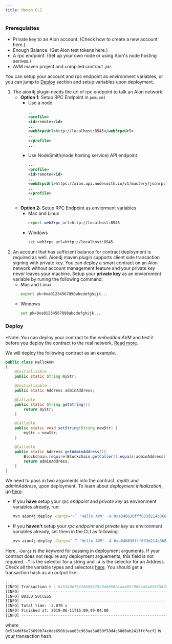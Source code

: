 ```yaml
---
title: Maven CLI
---
```


### Prerequisites
* Private key to an Aion account. (Check how to create a new account here.)
* Enough Balance. (Get Aion test tokens here.)
* A rpc endpoint. (Set up your own node or using Aion's node hosting serives.)
* AVM maven project and compiled contract *.jar*.

You can setup your account and rpc endpoint as environment variables, or you can jump to [Deploy](#deploy) section and setup variables upon deployment.
1. The aion4j plugin needs the url of rpc endpoint to talk an Aion network.
    * **Option 1**: Setup RPC Endpoint in `pom.xml`
        * Use a node
            ```xml
            ...
            <profile>
            <id>remote</id>
            ...
            <web3rpcUrl>http://localhost:8545</web3rpcUrl>
            ...
            </profile>
            ...
            ```
        * Use NodeSmith(node hosting service) API endpoint
            ```xml
            ...
            <profile>
            <id>remote</id>
            ...
            <web3rpcUrl>https://aion.api.nodesmith.io/v1/mastery/jsonrpc?apiKey=abcdefg12345678</web3rpcUrl>
            ...
            </profile>
            ...
            ```
    * **Option 2:** Setup RPC Endpoint as enviorment variables
        * Mac and Linux
            ```sh
            export web3rpc_url=http://localhost:8545
            ```
        * Windows
            ```sh
            set web3rpc_url=http://localhost:8545
            ```
2. An account that has sufficient balance for contract deployment is required as well. Aion4j maven plugin supports client side transaction signing with private key. You can deploy a smart contract on an Aion network without account management feature and your private key never leaves your machine.
    Setup your **private key**  as an enviornment variable by runing the following command:
    * Mac and Linux
        ```sh
        export pk=0xa01234567890abcdefghijk...
        ```
    * Windows
        ```sh
        set pk=0xa01234567890abcdefghijk...
        ```
 
### Deploy
*Note: You can deploy your contract to the *embedded AVM* and test it before you deploy the contract to the real network. [Read more](#).

We will deploy the following contract as an example.
```java
public class HelloAVM
{
    @Initializable
    public static String myStr;

    @Initializable
    public static Address adminAddress;

    @Callable
    public static String getString(){
        return myStr;
    }

    @Callable
    public static void setString(String newStr) {
        myStr = newStr;
    }

    @Callable
    public static Address getAdminAddress(){
        Blockchain.require(Blockchain.getCaller().equals(adminAddress));
        return adminAddress;
    }
}
```
We need to pass in two arguments into the contract, *myStr* and *adminAddress*,  upon deployment. To learn about *deployment initialization*, go [here](#).

* If you **have** setup your *rpc endpoint* and *private key* as environment variables already, run:
    ```sh
    mvn aion4j:deploy -Dargs="-T 'Hello AVM' -A 0xa048630fff033d214b36879e62231cc77d81f45d348f6590d268b9b8cabb88a9" -Premote
    ```
* If you **haven't** setup your *rpc endpoint* and *private key* as environment variables already, set them in the CLI as following:
    ```sh
    mvn aion4j:deploy -Dargs="-T 'Hello AVM' -A 0xa048630fff033d214b36879e62231cc77d81f45d348f6590d268b9b8cabb88a9" -Dweb3rpc.url="Your RPC Endpoint Url" -Dpk="Your Private Key" -Premote
    ```

Here, `-Dargs` is the keyword for passing in deployment arguments. If your contract does not require any deployment arguements, this field is not required.  `-T` is the selector for a string and `-A` is the selector for an Address. Check all the variable types and selectors [here](#).
You should get a transaction hash as an output like:
```sh
...
[INFO] Transaction # : 0x534ddf6e76699b74c0de650b1aae05c963aa5a850f58d4c68d0ab241ffcfecf2
[INFO] ------------------------------------------------------------------------
[INFO] BUILD SUCCESS
[INFO] ------------------------------------------------------------------------
[INFO] Total time:  2.070 s
[INFO] Finished at: 2019-06-11T15:09:49-04:00
[INFO] ------------------------------------------------------------------------
```
where `0x534ddf6e76699b74c0de650b1aae05c963aa5a850f58d4c68d0ab241ffcfecf2` is your transaction hash.

